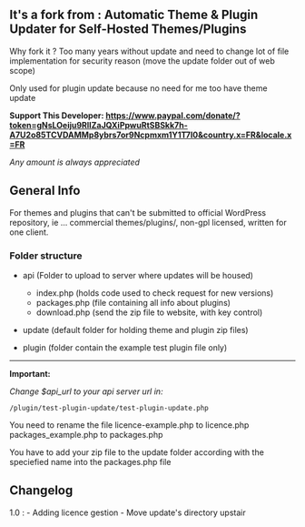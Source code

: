 ## It's a fork from : Automatic Theme & Plugin Updater for Self-Hosted Themes/Plugins

Why fork it ? Too many years without update and need to change lot of file implementation for security reason (move the update folder out of web scope)

Only used for plugin update because no need for me too have theme update


**Support This Developer: https://www.paypal.com/donate/?token=gNsLOeiju9RlIZaJQXiPpwuRtSBSkk7h-A7U2o85TCVDAMMp8ybrs7or9Ncpmxm1Y1T7l0&country.x=FR&locale.x=FR**

*Any amount is always appreciated*
 

## General Info

For themes and plugins that can't be submitted to official WordPress repository, ie ... commercial themes/plugins/, non-gpl licensed, written for one client.

### Folder structure
* api (Folder to upload to server where updates will be housed)
    * index.php (holds code used to check request for new versions)
    * packages.php (file containing all info about plugins)
    * download.php (send the zip file to website, with key control)

* update (default folder for holding theme and plugin zip files)

* plugin (folder contain the example test plugin file only)
	
---------------	
	
**Important:**

*Change $api_url to your api server url in:*

    /plugin/test-plugin-update/test-plugin-update.php
    
You need to rename the file 
    licence-example.php to licence.php
    packages_example.php to packages.php
    
You have to add your zip file to the update folder according with the speciefied name into the packages.php file

## Changelog

1.0 : 
    - Adding licence gestion
    - Move update's directory upstair
     